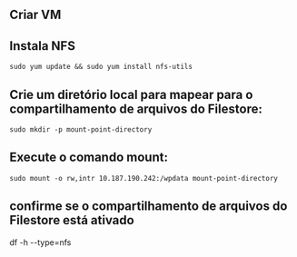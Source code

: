 ## Criar VM 




## Instala NFS


```sudo yum update && sudo yum install nfs-utils```


## Crie um diretório local para mapear para o compartilhamento de arquivos do Filestore:

```sudo mkdir -p mount-point-directory```

## Execute o comando mount:

```sudo mount -o rw,intr 10.187.190.242:/wpdata mount-point-directory```

## confirme se o compartilhamento de arquivos do Filestore está ativado

df -h --type=nfs
